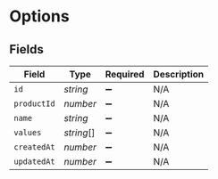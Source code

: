 # Options


## Fields

| Field              | Type               | Required           | Description        |
| ------------------ | ------------------ | ------------------ | ------------------ |
| `id`               | *string*           | :heavy_minus_sign: | N/A                |
| `productId`        | *number*           | :heavy_minus_sign: | N/A                |
| `name`             | *string*           | :heavy_minus_sign: | N/A                |
| `values`           | *string*[]         | :heavy_minus_sign: | N/A                |
| `createdAt`        | *number*           | :heavy_minus_sign: | N/A                |
| `updatedAt`        | *number*           | :heavy_minus_sign: | N/A                |